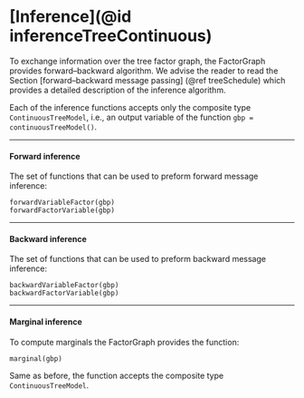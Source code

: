 # [Inference](@id inferenceTreeContinuous)

To exchange information over the tree factor graph, the FactorGraph provides forward–backward algorithm. We advise the reader to read the Section [forward–backward message passing] (@ref treeSchedule) which provides a detailed description of the inference algorithm.

Each of the inference functions accepts only the composite type `ContinuousTreeModel`, i.e., an output variable of the function `gbp = continuousTreeModel()`.

---

#### Forward inference
The set of functions that can be used to preform forward message inference:
```julia-repl
forwardVariableFactor(gbp)
forwardFactorVariable(gbp)
```
---

#### Backward inference
The set of functions that can be used to preform backward message inference:
```julia-repl
backwardVariableFactor(gbp)
backwardFactorVariable(gbp)
```
---

#### Marginal inference
To compute marginals the FactorGraph provides the function:
```julia-repl
marginal(gbp)
```
Same as before, the function accepts the composite type `ContinuousTreeModel`.